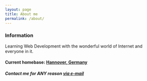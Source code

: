 ```yaml
---
layout: page
title: About me
permalink: /about/
---
```


### Information

Learning Web Development with the wonderful world of Internet and everyone in it.

#### Current homebase: [Hannover, Germany](http://www.hannover.de/Kultur-Freizeit)

##### Contact me for ANY reason [via e-mail](mailto:tammepoeg@gmail.com)
